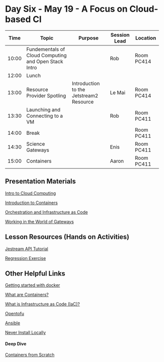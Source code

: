 # Day Six - May 19 - A Focus on Cloud-based CI

| Time | Topic | Purpose | Session Lead | Location |
|------|-------|---------|--------------|----------|
| 10:00 | Fundementals of Cloud Computing and Open Stack Intro | | Rob |Room PC414 | 
| 12:00 | Lunch | | | |
| 13:00 | Resource Provider Spotling | Introduction to the Jetstream2 Resource | Le Mai | Room PC414 | 
| 13:30 | Launching and Connecting to a VM | | Rob |Room PC411 | 
| 14:00 | Break | | |Room PC411 |
| 14:30 | Science Gateways | | Enis | Room PC411 |
| 15:00 | Containers | | Aaron |Room PC411 | 


## Presentation Materials

[Intro to Cloud Computing](https://github.com/access-ci-org/Operations-STEP-2025/blob/main/STEP1-Miami-Quick-JS2-May25.pptx)

[Introduction to Containers](02-Containers/Wells-2024-Introduction-to-Containers.pptx)

[Orchestration and Infrastructure as Code](03-Orchestration/wellsaar-Orchestration-and-IaC.pptx)

[Working in the World of Gateways](https://docs.google.com/presentation/d/1crxHF3VxueGw5QB6N8NzrvbaAHLvU2ORWpyQ6yyQ_N4)


## Lesson Resources (Hands on Activities)

[Jestream API Tutorial](https://github.com/jlf599/JetstreamAPITutorial)

[Regression Exercise](https://github.com/access-ci-org/Operations-STEP-2025/blob/main/Regression_Spark.ipynb)


## Other Helpful Links

[Getting started with docker](https://docs.docker.com/get-started/overview/)

[What are Containers?](https://cloud.google.com/learn/what-are-containers)

[What is Infrastructure as Code (IaC)?](https://www.redhat.com/en/topics/automation/what-is-infrastructure-as-code-iac)

[Opentofu](https://opentofu.org)

[Ansible](https://www.ansible.com)

[Never Install Locally](https://www.youtube.com/watch?v=J0NuOlA2xDc)

#### Deep Dive
[Containers from Scratch](https://www.youtube.com/watch?v=8fi7uSYlOdc)
